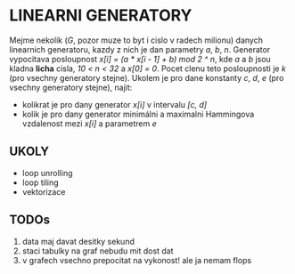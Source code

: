 # LINEARNI GENERATORY

Mejme nekolik (_G_, pozor muze to byt i cislo v radech milionu) danych
linearnich generatoru, kazdy z nich je dan parametry _a_, _b_, _n_. Generator
vypocitava posloupnost _x[i] = (a * x[i - 1] + b) mod 2 ^ n_, kde _a_ a _b_ jsou
kladna __licha__ cisla, _10 < n < 32_ a _x[0] = 0_. Pocet clenu teto
posloupnosti je _k_ (pro vsechny generatory stejne). Ukolem je pro dane
konstanty _c_, _d_, _e_ (pro vsechny generatory stejne), najit:

- kolikrat je pro dany generator _x[i]_ v intervalu _[c, d]_
- kolik je pro dany generator minimálni a maximalni Hammingova vzdalenost mezi
  _x[i]_ a parametrem _e_

## UKOLY

- loop unrolling
- loop tiling
- vektorizace

## TODOs
1. data maj davat desitky sekund
2. staci tabulky na graf nebudu mit dost dat
3. v grafech vsechno prepocitat na vykonost! ale ja nemam flops
